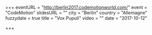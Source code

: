 +++
eventURL = "http://berlin2017.codemotionworld.com/"
event = "CodeMotion"
slidesURL = ""
city = "Berlin"
country = "Allemagne"
fuzzydate = true
title = "Vox Pupuli"
video = ""
date = "2017-10-12"

+++

